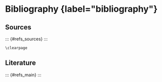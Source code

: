 # Bibliography {label="bibliography"}

## Sources

::: {#refs_sources}
:::

```{=latex}
\clearpage
```

## Literature

::: {#refs_main}
:::
